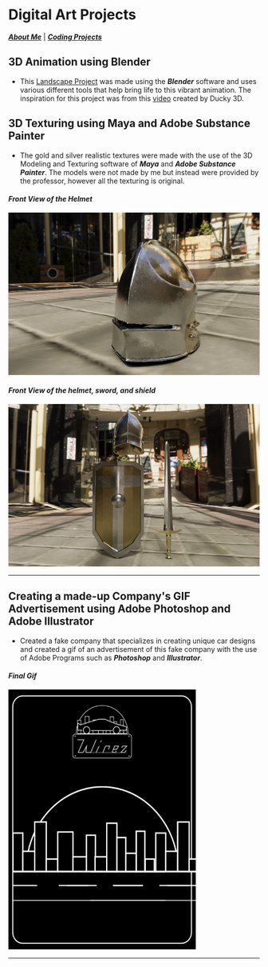 # Digital Art Projects

[***About Me***](./README.md) | [***Coding Projects***](./coding.md)

## 3D Animation using Blender
- This [Landscape Project](./assets/img/Landscape.mp4) was made using the ***Blender*** software and uses various different tools that help bring life to this vibrant animation. The inspiration for this project was from this [video](https://www.youtube.com/watch?v=3p2B6dZIRTY&list=PLNShHVjao84dy-lPJR2fpHzyoses0mCE7) created by Ducky 3D. 

## 3D Texturing using Maya and Adobe Substance Painter
- The gold and silver realistic textures were made with the use of the 3D Modeling and Texturing software of ***Maya*** and ***Adobe Substance Painter***. The models were not made by me but instead were provided by the professor, however all the texturing is original.

#### _Front View of the Helmet_
<img src="./assets/img/torres_helmFront.jpg" width="521" height="325">

#### _Front View of the helmet, sword, and shield_
<img src="./assets/img/torres_swordshieldhelmFrontRender.jpg" width="521" height="325">

* * *

## Creating a made-up Company's GIF Advertisement using Adobe Photoshop and Adobe Illustrator
- Created a fake company that specializes in creating unique car designs and created a gif of an advertisement of this fake company with the use of Adobe Programs such as ***Photoshop*** and ***Illustrator***.

#### _Final Gif_
<img src="./assets/img/Final-Project-gif.gif" width="376" height="520">

* * *
